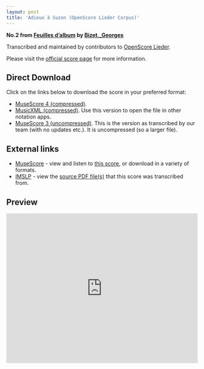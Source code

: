 ```yaml
---
layout: post
title: 'Adieux à Suzon (OpenScore Lieder Corpus)'
---
```


__No.2 from [Feuilles d’album](https://fourscoreandmore.org/openscore/lieder/Bizet%2C_Georges/Feuilles_d%E2%80%99album/) by [Bizet,_Georges](https://fourscoreandmore.org/openscore/lieder/Bizet%2C_Georges)__

Transcribed and maintained by contributors to [OpenScore Lieder].

Please visit the [official score page] for more information.

[official score page]: https://musescore.com/openscore-lieder-corpus/scores/5079502
[OpenScore Lieder]: https://musescore.com/openscore-lieder-corpus

## Direct Download

Click on the links below to download the score in your preferred format:
- [MuseScore 4 (compressed)](https://fourscoreandmore.org/openscore/lieder/Bizet%2C_Georges/Feuilles_d%E2%80%99album/2_Adieux_%C3%A0_Suzon.mscz).
- [MusicXML (compressed)](https://fourscoreandmore.org/openscore/lieder/Bizet%2C_Georges/Feuilles_d%E2%80%99album/2_Adieux_%C3%A0_Suzon.mxl). Use this version to open the file in other notation apps.
- [MuseScore 3 (uncompressed)](https://raw.githubusercontent.com/OpenScore/Lieder/refs/heads/main/scores/Bizet%2C_Georges/Feuilles_d%E2%80%99album/2_Adieux_%C3%A0_Suzon/lc5079502.mscx). This is the version as transcribed by our team (with no updates etc.). It is uncompressed (so a larger file).

## External links

- [MuseScore] - view and listen to [this score][MuseScore], or download in a variety of formats.
- [IMSLP] - view the [source PDF file(s)][IMSLP] that this score was transcribed from.

[MuseScore]: https://musescore.com/score/5079502
[IMSLP]: https://imslp.org/wiki/Special:ReverseLookup/83315

## Preview

<iframe width="100%" height="394" src="https://musescore.com/openscore-lieder-corpus/scores/5079502/embed" frameborder="0" allowfullscreen allow="autoplay; fullscreen"></iframe>
